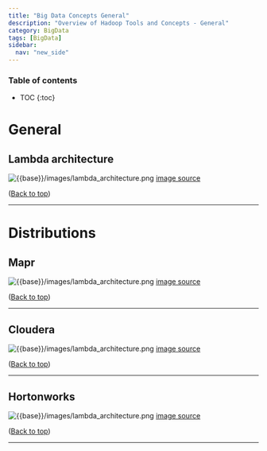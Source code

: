 ```yaml
---
title: "Big Data Concepts General"
description: "Overview of Hadoop Tools and Concepts - General"
category: BigData
tags: [BigData]
sidebar:
  nav: "new_side"
---
```




### Table of contents

* TOC
{:toc}


# General

## Lambda architecture

![{{base}}/images/lambda_architecture.png]({{base}}/images/bigdata/lambda_architecture.png)
[image source](https://lh3.googleusercontent.com/sWNk04rO-YJZP9Hm5tP6Nx-_NTVV0x_0iX8liBFB3M3HKm75-Yvy7r5-o_1HelRrgKRRIQedTXtZ_S7zzZkoZ2USdtx8f6TRZchmbrQAg_BdU5BhL5JT9d5iQhfIbQ4qow)

(<a href="#top">Back to top</a>)
<hr>


# Distributions

## Mapr
![{{base}}/images/lambda_architecture.png]({{base}}/images/bigdata/mapr_distribution.png)
[image source](http://images.slideplayer.com/15/4706189/slides/slide_4.jpg)

(<a href="#top">Back to top</a>)
<hr>

## Cloudera
![{{base}}/images/lambda_architecture.png]({{base}}/images/bigdata/cloudera_distribution.png)
[image source](http://www.techweekly.com/viewpoints/wp-content/uploads/2013/06/Cloudera-hadoop-02.png)

(<a href="#top">Back to top</a>)<hr>

## Hortonworks
![{{base}}/images/lambda_architecture.png]({{base}}/images/bigdata/hortonworks_distribution.png)
[image source](http://hortonworks.com/wp-content/uploads/2016/03/asparagus-chart-hdp24.png)

(<a href="#top">Back to top</a>)
<hr>
